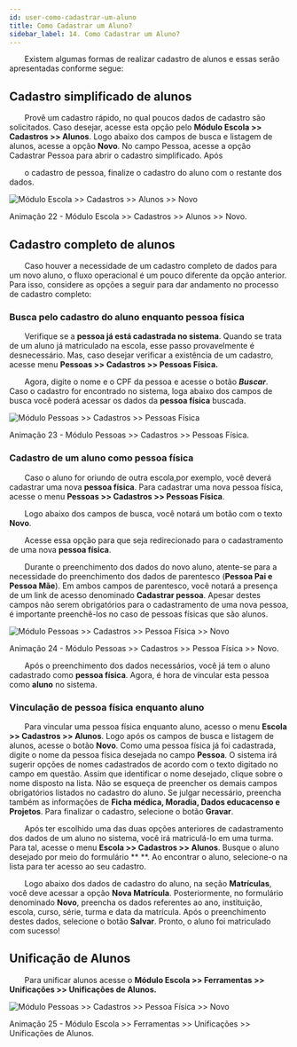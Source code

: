 ```yaml
---
id: user-como-cadastrar-um-aluno
title: Como Cadastrar um Aluno?
sidebar_label: 14. Como Cadastrar um Aluno?
---
```


&nbsp;&nbsp;&nbsp;&nbsp;&nbsp;&nbsp;&nbsp;Existem algumas formas de realizar cadastro de alunos e essas serão apresentadas conforme segue:

## Cadastro simplificado de alunos

&nbsp;&nbsp;&nbsp;&nbsp;&nbsp;&nbsp;&nbsp;Provê um cadastro rápido, no qual poucos dados de cadastro são solicitados. Caso desejar, acesse esta opção pelo **Módulo Escola >> Cadastros >> Alunos**. Logo abaixo dos campos de busca e listagem de alunos, acesse a opção **Novo**. No campo Pessoa, acesse a opção <span class="underline  bold">Cadastrar Pessoa</span> para abrir o cadastro simplificado. Após

&nbsp;&nbsp;&nbsp;&nbsp;&nbsp;&nbsp;&nbsp;o cadastro de pessoa, finalize o cadastro do aluno com o restante dos dados.


![Módulo Escola >> Cadastros >> Alunos >> Novo](../img/user-docs/cadastrar_pessoa_via_aluno.gif)

<p class="centerText">Animação 22 - Módulo Escola >> Cadastros >> Alunos >> Novo.</p>

## Cadastro completo de alunos 

&nbsp;&nbsp;&nbsp;&nbsp;&nbsp;&nbsp;&nbsp;Caso houver a necessidade de um cadastro completo de dados para um novo aluno, o fluxo operacional é um pouco diferente da opção anterior. Para isso, considere as opções a seguir para dar andamento no processo de cadastro completo:

### Busca pelo cadastro do aluno enquanto pessoa física

&nbsp;&nbsp;&nbsp;&nbsp;&nbsp;&nbsp;&nbsp;Verifique se a **pessoa já está cadastrada no sistema**. Quando se trata de um aluno já matriculado na escola, esse passo provavelmente é desnecessário. Mas, caso desejar verificar a existência de um cadastro, acesse menu **Pessoas >> Cadastros >> Pessoas Física.**

&nbsp;&nbsp;&nbsp;&nbsp;&nbsp;&nbsp;&nbsp;Agora, digite o nome e o CPF da pessoa e acesse o botão ***Buscar***. Caso o cadastro for encontrado no sistema, loga abaixo dos campos de busca você poderá acessar os dados da **pessoa física** buscada.

![Módulo Pessoas >> Cadastros >> Pessoas Física](../img/user-docs/buscar_pessoa_via_pessoa_fisica.gif)

<p class="centerText">Animação 23 - Módulo Pessoas >> Cadastros >> Pessoas Física.</p>

### Cadastro de um aluno como pessoa física

&nbsp;&nbsp;&nbsp;&nbsp;&nbsp;&nbsp;&nbsp;Caso o aluno for oriundo de outra escola,por exemplo, você deverá cadastrar uma nova **pessoa física**. Para cadastrar uma nova pessoa física, acesse o menu **Pessoas >> Cadastros >> Pessoas Física**.

&nbsp;&nbsp;&nbsp;&nbsp;&nbsp;&nbsp;&nbsp;Logo abaixo dos campos de busca, você notará um botão com o texto **Novo**. 

&nbsp;&nbsp;&nbsp;&nbsp;&nbsp;&nbsp;&nbsp;Acesse essa opção para que seja redirecionado para o cadastramento de uma nova **pessoa física**.

&nbsp;&nbsp;&nbsp;&nbsp;&nbsp;&nbsp;&nbsp;Durante o preenchimento dos dados do novo aluno, atente-se para a necessidade do preenchimento dos dados de parentesco (**Pessoa Pai e Pessoa Mãe**). Em ambos campos de parentesco, você notará a presença de um link de acesso denominado **Cadastrar pessoa**. Apesar destes campos não serem obrigatórios para o cadastramento de uma nova pessoa, é importante preenchê-los no caso de pessoas físicas que são alunos. 


![Módulo Pessoas >> Cadastros >> Pessoa Física >> Novo](../img/user-docs/cadastrar_pessoa_fisica.gif)

<p class="centerText">Animação 24 - Módulo Pessoas >> Cadastros >> Pessoa Física >> Novo.</p>

&nbsp;&nbsp;&nbsp;&nbsp;&nbsp;&nbsp;&nbsp;Após o preenchimento dos dados necessários, você já tem o aluno cadastrado como **pessoa física**. Agora, é hora de vincular esta pessoa como **aluno** no sistema.


### Vinculação de pessoa física enquanto aluno

&nbsp;&nbsp;&nbsp;&nbsp;&nbsp;&nbsp;&nbsp;Para vincular uma pessoa física enquanto aluno, acesso o menu **Escola >> Cadastros >> Alunos**. Logo após os campos de busca e listagem de alunos, acesse o botão **Novo**. Como uma pessoa física já foi cadastrada, digite o nome da pessoa física desejada no campo **Pessoa**. O sistema irá sugerir opções de nomes cadastrados de acordo com o texto digitado no campo em questão. Assim que identificar o nome desejado, clique sobre o nome disposto na lista. Não se esqueça de preencher os demais campos obrigatórios listados no cadastro do aluno. Se julgar necessário, preencha também as informações de **Ficha médica, Moradia, Dados educacenso e Projetos**. Para finalizar o cadastro, selecione o botão **Gravar**.

&nbsp;&nbsp;&nbsp;&nbsp;&nbsp;&nbsp;&nbsp;Após ter escolhido uma das duas opções anteriores de cadastramento dos dados de um aluno no sistema, você irá matriculá-lo em uma turma. Para tal, acesse o menu **Escola >> Cadastros >> Alunos**. Busque o aluno desejado por meio do formulário ** **. Ao encontrar o aluno, selecione-o na lista para ter acesso ao seu cadastro. 

&nbsp;&nbsp;&nbsp;&nbsp;&nbsp;&nbsp;&nbsp;Logo abaixo dos dados de cadastro do aluno, na seção **Matrículas**, você deve acessar a opção **Nova Matrícula**. Posteriormente, no formulário denominado **Novo**, preencha os dados referentes ao ano, instituição, escola, curso, série, turma e data da matrícula. Após o preenchimento destes dados, selecione o botão **Salvar**. Pronto, o aluno foi matriculado com sucesso! 


## Unificação de Alunos

&nbsp;&nbsp;&nbsp;&nbsp;&nbsp;&nbsp;&nbsp;Para unificar alunos acesse o **Módulo Escola >> Ferramentas >> Unificações >> Unificações de Alunos.**

![Módulo Pessoas >> Cadastros >> Pessoa Física >> Novo](../img/user-docs/unificação_alunos.gif)

<p class="centerText">Animação 25 - Módulo Escola >> Ferramentas >> Unificações >> Unificações de Alunos.   </p>